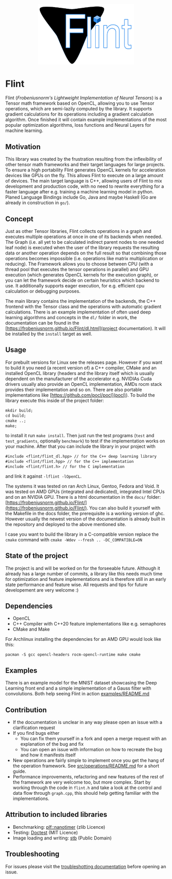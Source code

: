 <div align="center">
    <img src="flint.png" width="300" alt="Flint logo">
</div>

# Flint

Flint (_Frobeniusnorm's Lightweight Implementation of Neural Tensors_) is a Tensor math framework based on OpenCL,
allowing you to use Tensor operations, which are semi-lazily computed by the library. It supports gradient calculations
for its operations including a gradient calculation algorithm. Once finished it will contain example implementations of
the most popular optimization algorithms, loss functions and Neural Layers for machine learning.

## Motivation ##

This library was created by the frustration resulting from the inflexibility of other tensor math frameworks and their
target languages for large projects. To ensure a high portability Flint generates OpenCL kernels for acceleration
devices like GPUs on the fly.
This allows Flint to execute on a large amount of devices. The main target language is C++, allowing users of Flint to
mix development and production code, with no need to rewrite everything for a faster language after e.g. training a
machine learning model in python.
Planed Language Bindings include Go, Java and maybe Haskell (Go are already in construction in `go/`).

## Concept ##

Just as other Tensor libraries, Flint collects operations in a graph and executes multiple operations at once in one of
its backends when needed.
The Graph (i.e. all yet to be calculated indirect parent nodes to one needed leaf node) is executed when the user of the
library requests the resulting data or another operation depends on the full result so that combining those operations
becomes impossible (i.e. operations like matrix multiplication or reducing). The Framework allows you to choose between
CPU (with a thread pool that executes the tensor operations in parallel) and GPU execution (which generates OpenCL
kernels for the execution graph), or you can let the framework decide on certain heuristics which backend to use. It
additionally supports eager execution, for e.g. efficient cpu calculation or debugging purposes.

The main library contains the implementation of the backends, the C++ frontend with the Tensor class and the
operations with automatic gradient calculations. There is an example implementation of often used deep learning
algorithms and concepts in the `dl/` folder in work, the documentation can be found in the [https://frobeniusnorm.github.io/Flint/dl.html](project documentation). It will be installed by the `install` target as well.

## Usage ##

For prebuilt versions for Linux see the releases page. However if you want to build it you need (a recent version of) a
C++ compiler, CMake and an installed OpenCL library (headers and the library itself which is usually dependent on the
manufacturer of the accelerator e.g. NVIDIAs Cuda drivers usually also provide an OpenCL implementation, AMDs rocm stack
provides their implementation and so on. There are also portable implementations
like [https://github.com/pocl/pocl](pocl)).
To build the library execute this inside of the project folder:

```
mkdir build;
cd build;
cmake ..;
make;
```

to install it run `make install`.
Then just run the test programs (`test` and `test_gradients`, optionally `benchmark`)  to test if the implementation
works on your machine.
After that you can include the library in your project with

```
#include <flint/flint_dl.hpp> // for the C++ deep learning library
#include <flint/flint.hpp> // for the C++ implementation
#include <flint/flint.h> // for the C implementation
```

and link it against `-lflint -lOpenCL`.

The systems it was tested on ran Arch Linux, Gentoo, Fedora and Void. It was tested on AMD GPUs (integrated and
dedicated), integrated Intel CPUs and on an NVIDIA GPU.
There is a html documentation in the `docs/`
folder: [https://frobeniusnorm.github.io/Flint/](https://frobeniusnorm.github.io/Flint/). You can also build it yourself
with the Makefile in the docs folder, the prerequisite is a working version of ghc. However usually the newest version
of the documentation is already built in the repository and deployed to the above mentioned site.

I case you want to build the library in a C-compatible version replace the `cmake` command
with `cmake -Wdev --fresh .. -DC_COMPATIBLE=ON`

## State of the project ##

The project is and will be worked on for the forseeable future.
Although it already has a large number of commits, a library like this 
needs much time for optimization and feature implementations
and is therefore still in an early state performance and feature wise. 
All requests and tips for future developement are very welcome :)

## Dependencies ##

- OpenCL
- C++ Compiler with C++20 feature implementations like e.g. semaphores
- CMake and Make

For Archlinux installing the dependencies for an AMD GPU would look like this:

```
pacman -S gcc opencl-headers rocm-opencl-runtime make cmake
```

## Examples ##

There is an example model for the MNIST dataset showcasing the Deep Learning front end and a simple implementation of a Gauss filter with convolutions.
Both help seeing Flint in action [examples/README.md](https://github.com/Frobeniusnorm/Flint/tree/main/examples#readme)

## Contribution ##

- If the documentation is unclear in any way please open an issue with a clarification request
- If you find bugs either
    - You can fix them yourself in a fork and open a merge request with an explanation of the bug and fix
    - You can open an issue with information on how to recreate the bug and how it manifests itself
- New operations are fairly simple to implement once you get the hang of the operation framework.
  See [src/operations/README.md](https://github.com/Frobeniusnorm/Flint/tree/main/src/operations#readme)
  for a short guide.
- Performance improvements, refactoring and new features of the rest of the framework are very welcome too, but more
  complex. Start by working through the code in `flint.h` and take a look at the control and data flow
  through `graph.cpp`, this should help getting familiar with the implementations.

## Attribution to included libraries ##

- Benchmarking: [plf::nanotimer](https://github.com/mattreecebentley/plf_nanotimer) (zlib Licence)
- Testing: [Doctest](https://github.com/doctest/doctest) (MIT Licence)
- Image loading and writing: [stb](https://github.com/nothings/stb) (Public Domain)

## Troubleshooting

For issues please visit the [troubleshotting documentation](./troubleshooting.md) before opening an issue.
